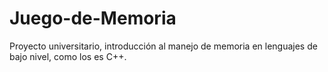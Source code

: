 # Juego-de-Memoria
Proyecto universitario, introducción al manejo de memoria en lenguajes de bajo nivel, como los es C++.
